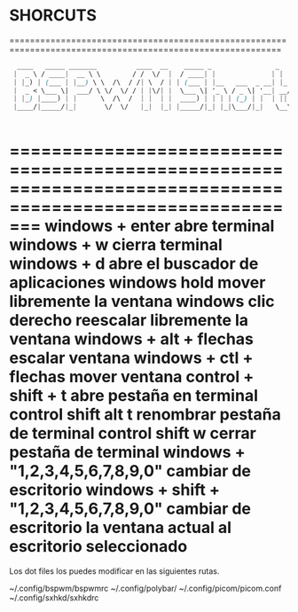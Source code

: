 # SHORCUTS

===========================================================================================================
```css
  ____   _____ _______          ____  __    _____ _                _             _       
 |  _ \ / ____|  __ \ \        / /  \/  |  / ____| |              | |           | |      
 | |_) | (___ | |__) \ \  /\  / /| \  / | | (___ | |__   ___  _ __| |_ ___ _   _| |_ ___ 
 |  _ < \___ \|  ___/ \ \/  \/ / | |\/| |  \___ \| '_ \ / _ \| '__| __/ __| | | | __/ __|
 | |_) |____) | |      \  /\  /  | |  | |  ____) | | | | (_) | |  | || (__| |_| | |_\__ \
 |____/|_____/|_|       \/  \/   |_|  |_| |_____/|_| |_|\___/|_|   \__\___|\__,_|\__|___/
                                                                                         
```
===========================================================================================================
windows + enter abre terminal 
windows + w cierra terminal
windows + d abre el buscador de aplicaciones
windows hold mover libremente la ventana
windows clic derecho reescalar libremente la ventana
windows + alt + flechas escalar ventana
windows + ctl + flechas mover ventana
control + shift + t abre pestaña en terminal
control shift alt t renombrar pestaña de terminal
control shift w cerrar pestaña de terminal
windows + "1,2,3,4,5,6,7,8,9,0" cambiar de escritorio
windows + shift + "1,2,3,4,5,6,7,8,9,0" cambiar de escritorio la ventana actual al escritorio seleccionado
============================================================================================================

Los dot files los puedes modificar en las siguientes rutas.

~/.config/bspwm/bspwmrc
~/.config/polybar/
~/.config/picom/picom.conf
~/.config/sxhkd/sxhkdrc
